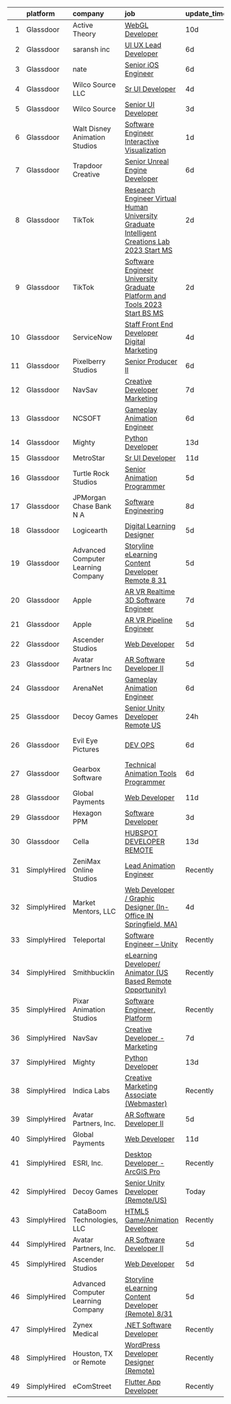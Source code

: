 

|    | platform    | company                            | job                                                                                                                                                                                                                                                                                                                                                                                                                                                                                                                                                                                                                                                                                                                                                                                                                                                                                                                                                                                                                                                                                                                                                                                                                                                                                                                                                                     | update_time   | location          |
|---:|:------------|:-----------------------------------|:------------------------------------------------------------------------------------------------------------------------------------------------------------------------------------------------------------------------------------------------------------------------------------------------------------------------------------------------------------------------------------------------------------------------------------------------------------------------------------------------------------------------------------------------------------------------------------------------------------------------------------------------------------------------------------------------------------------------------------------------------------------------------------------------------------------------------------------------------------------------------------------------------------------------------------------------------------------------------------------------------------------------------------------------------------------------------------------------------------------------------------------------------------------------------------------------------------------------------------------------------------------------------------------------------------------------------------------------------------------------|:--------------|:------------------|
|  1 | Glassdoor   | Active Theory                      | [WebGL Developer](https://www.glassdoor.com/partner/jobListing.htm?pos=124&ao=1136043&s=58&guid=0000018311b11579873e92db64fa364c&src=GD_JOB_AD&t=SR&vt=w&ea=1&cs=1_44c84384&cb=1662449161935&jobListingId=1008097750595&jrtk=3-0-1gc8r25ddkltu801-1gc8r25du28qc000-d23fd628edf16cc9-)                                                                                                                                                                                                                                                                                                                                                                                                                                                                                                                                                                                                                                                                                                                                                                                                                                                                                                                                                                                                                                                                                   | 10d           | Los Angeles, CA   |
|  2 | Glassdoor   | saransh inc                        | [UI UX Lead Developer](https://www.glassdoor.com/partner/jobListing.htm?pos=127&ao=1136043&s=58&guid=0000018311b11579873e92db64fa364c&src=GD_JOB_AD&t=SR&vt=w&ea=1&cs=1_b0f6c408&cb=1662449161938&jobListingId=1008103912540&jrtk=3-0-1gc8r25ddkltu801-1gc8r25du28qc000-85031aa08e20476f-)                                                                                                                                                                                                                                                                                                                                                                                                                                                                                                                                                                                                                                                                                                                                                                                                                                                                                                                                                                                                                                                                              | 6d            | Remote            |
|  3 | Glassdoor   | nate                               | [Senior iOS Engineer](https://www.glassdoor.com/partner/jobListing.htm?pos=104&ao=1110586&s=58&guid=0000018311b11579873e92db64fa364c&src=GD_JOB_AD&t=SR&vt=w&cs=1_426494e6&cb=1662449161933&jobListingId=1008103782666&cpc=CBEBA1A9D941894A&jrtk=3-0-1gc8r25ddkltu801-1gc8r25du28qc000-f1cfa659f2c34759--6NYlbfkN0DG4ntHtB_rMsnfhgmnSvK2brktLme1L4SiDeJjQ-izrVOLqRJ5-yjE7k3D6lhaa8_EILA7Vhaqh_U-O2rSAmOpxIFc-htYjmtyRcVFv2WS_EHhIK0lfqjUeMr4vmo0yXyIHcnnIiZi7gHLyVrwPKrdS1nEi9PZMJ3762y4eWgTTUWzDHzKMJLXzBwH6O-5iW6qubdRFHxtdpikxwuIEfofNGGN8yLhTWYj7I2fwmDBcmPEuN4xCszKTw2Ipu71H-BnsrSX1UoDNYOac2tOrBfIF7JUpVjbkZOg_1SJJoSd-3SpoqyfT2KTKfnIQ7BzXZgcU9HJtVTd1f2WJBE1mVQkhNHrP8ZEni463uwtkuDgfGzKCASTQ781EqDRPds_6OFVAfxGGXDNPSgQI2fdlOLIWnzHQwHQCYtbtqWLBKN2yq3fXNYSIpFvX6zn5YbrrYq5DGhVQ-68Jjzkj3oCfVyztNB4ohn805rGjwQn5MekqIPcUZCxPpwqK117TF7MG_FbN7NDu_1Ux_4aAm8_rb80uibKKiDEJBJTkebB5OQSunylLH1jIrC5rzFS6qdIu8zLC5z15Tl0xhx9v80avNBUZHks4QSFOFAhvyPhTiarXZ-X-Za55vNbvxyc2ZmIkIVo8v2rXmur7vcqcstUr4X8CkZwseHIskujkB2mKr9LJGd4gz9rtGiFWyLASAIxLupob5RJOHs2djF73Vg-aSUqiyccUoqAokk2Ku0iKwUb2GDLNywY-Jh2j0d47OKvf5t50i3Q-35whVSNKETPMitKm-L25SyeXQyPTOzIRBSOvY4twM6wzvSBXEIdjoZlq3kLYirARQCNgNQlNsB7BCcf-aZxP393Km_3urLp_i7_LD1zSLm8O460I8ShKPSji7YMFdDyQCfXBJycVmwH0a7Qc0scoYh3WjYXs5GKjl5n7sHcMgsPJYJ49TxQEzjg3s4MZQExaInDRU9ZJd63L0Cw2o3eRsPcpMJi4d5UsS3qhQ%3D%3D)   | 6d            | New York, NY      |
|  4 | Glassdoor   | Wilco Source  LLC                  | [Sr UI Developer](https://www.glassdoor.com/partner/jobListing.htm?pos=118&ao=1136043&s=58&guid=0000018311b11579873e92db64fa364c&src=GD_JOB_AD&t=SR&vt=w&ea=1&cs=1_5c69ec62&cb=1662449161935&jobListingId=1008110499500&jrtk=3-0-1gc8r25ddkltu801-1gc8r25du28qc000-802fa49ffd51ecc9-)                                                                                                                                                                                                                                                                                                                                                                                                                                                                                                                                                                                                                                                                                                                                                                                                                                                                                                                                                                                                                                                                                   | 4d            | Newark, CA        |
|  5 | Glassdoor   | Wilco Source                       | [Senior UI Developer](https://www.glassdoor.com/partner/jobListing.htm?pos=121&ao=1136043&s=58&guid=0000018311b11579873e92db64fa364c&src=GD_JOB_AD&t=SR&vt=w&ea=1&cs=1_fdc62fcb&cb=1662449161935&jobListingId=1008114020566&jrtk=3-0-1gc8r25ddkltu801-1gc8r25du28qc000-c70407e1cd8c0a1b-)                                                                                                                                                                                                                                                                                                                                                                                                                                                                                                                                                                                                                                                                                                                                                                                                                                                                                                                                                                                                                                                                               | 3d            | Newark, CA        |
|  6 | Glassdoor   | Walt Disney Animation Studios      | [Software Engineer   Interactive Visualization](https://www.glassdoor.com/partner/jobListing.htm?pos=105&ao=1110586&s=58&guid=0000018311b11579873e92db64fa364c&src=GD_JOB_AD&t=SR&vt=w&cs=1_237c651e&cb=1662449161934&jobListingId=1008116981081&cpc=B076152010A3B66C&jrtk=3-0-1gc8r25ddkltu801-1gc8r25du28qc000-466d3f969b5724f7--6NYlbfkN0DAFTyt7pbDCC2JPO79CSdi1dIb81yjczP5qsKcZIxgiYm3-7g-689UM0rgypL64crB_GaJfP20m1fi1IAkQG5dY12ubcrqEHfZzCdaUqOTOf3e99Ei0bzeLneHHMNYnwXkO2F8SR5SLFHDutgYQXvHhDkASuoVoFmkove6Qp56cdbjvKzxQ4k7TH7YcLsr1awNyJmpa7jWMjGARR1K6x3jSN7OKQQEOgtnF4Ur35n9Njpet-oqM_iNtR8Iwpl1usQSsWce19tkOIrFQ65YX0J5EUeMdZgMmo5orBcI5OMx-0vCBbbuWMHS93vrmDN6b0i1hP7brtg1HGLrHDkoySTB-hOu2V4r1IfN_FCymLmeH3jx0MZjKP8hFAYXiSCsERW0sz1aZrdz9Rug6-4R1xtcCTsRVmXZuNnQhWE8LsrZiAWlSUIfu-KbL91G29Z2Qn0%3D)                                                                                                                                                                                                                                                                                                                                                                                                                                                                                                                                                       | 1d            | Burbank, CA       |
|  7 | Glassdoor   | Trapdoor Creative                  | [Senior Unreal Engine Developer](https://www.glassdoor.com/partner/jobListing.htm?pos=101&ao=1110586&s=58&guid=0000018311b11579873e92db64fa364c&src=GD_JOB_AD&t=SR&vt=w&ea=1&cs=1_99549fdd&cb=1662449161933&jobListingId=1008103754936&cpc=ACBF47B84C432121&jrtk=3-0-1gc8r25ddkltu801-1gc8r25du28qc000-3ccb01640910f06a--6NYlbfkN0DfhRLDY5E7BVY3xhBTAobuSaZ3WR2SqAJ-w4NHeQGDZ_V54dt5D1-9-o8FlAFC8VGLEw2k2nKsfw8pew_Kwqtd_SEUbUcMf-02KnlYLV1p_IH8Kyt8nzMazNMhvenS4mLaj3fKUYsQpT5EY33skyX4tLuaJ-sj4Ti1j_68LBqgjHhV6p61YjgY1NjWJ-qry5OrlbNN3uukLXRCFf3gI-w2k8QJtlpl69tHaS1Ni1gn4UZL0UyQd6yVktBk4LOwCem_V9NURNF5s6MNeoOyvy30z6IwMC3wL_BLjBu0x5SyMnI4ttE4GOls4ckBZ9IbMZvc0j6PiR4SA77WrCkzkO412n2VAGCqvuH2Vurqey0wzvrQtAgvGCElf2CiDznzi1Nf69Wg9StYbXFKq6HsA_nKFebsrzsxFUuGen64AQeA-l0X9aSfie-Ftmp13gxkZQ6kmFVwdZS4iv0qunKktQvn3h7H9QREezXtUq0fVCCHZ5BA_7Ux0IWG3Dn-GDjhEbuUqqfMONsoDTtphXfbt3t4)                                                                                                                                                                                                                                                                                                                                                                                                                                                                               | 6d            | Lehi, UT          |
|  8 | Glassdoor   | TikTok                             | [Research Engineer   Virtual Human  University Graduate  Intelligent Creations Lab    2023 Start  MS ](https://www.glassdoor.com/partner/jobListing.htm?pos=120&ao=1136043&s=58&guid=0000018311b11579873e92db64fa364c&src=GD_JOB_AD&t=SR&vt=w&cs=1_528921a7&cb=1662449161935&jobListingId=1008115756689&jrtk=3-0-1gc8r25ddkltu801-1gc8r25du28qc000-e3aa5ec841a29c94-)                                                                                                                                                                                                                                                                                                                                                                                                                                                                                                                                                                                                                                                                                                                                                                                                                                                                                                                                                                                                   | 2d            | Mountain View, CA |
|  9 | Glassdoor   | TikTok                             | [Software Engineer  University Graduate  Platform and Tools    2023 Start  BS MS ](https://www.glassdoor.com/partner/jobListing.htm?pos=122&ao=1136043&s=58&guid=0000018311b11579873e92db64fa364c&src=GD_JOB_AD&t=SR&vt=w&cs=1_877c2d3d&cb=1662449161935&jobListingId=1008115904300&jrtk=3-0-1gc8r25ddkltu801-1gc8r25du28qc000-ac13109f7213683e-)                                                                                                                                                                                                                                                                                                                                                                                                                                                                                                                                                                                                                                                                                                                                                                                                                                                                                                                                                                                                                       | 2d            | Mountain View, CA |
| 10 | Glassdoor   | ServiceNow                         | [Staff Front End Developer  Digital Marketing](https://www.glassdoor.com/partner/jobListing.htm?pos=129&ao=1136043&s=58&guid=0000018311b11579873e92db64fa364c&src=GD_JOB_AD&t=SR&vt=w&cs=1_a737aafc&cb=1662449161938&jobListingId=1008111470741&jrtk=3-0-1gc8r25ddkltu801-1gc8r25du28qc000-330757b81fcda837-)                                                                                                                                                                                                                                                                                                                                                                                                                                                                                                                                                                                                                                                                                                                                                                                                                                                                                                                                                                                                                                                           | 4d            | Santa Clara, CA   |
| 11 | Glassdoor   | Pixelberry Studios                 | [Senior Producer II](https://www.glassdoor.com/partner/jobListing.htm?pos=130&ao=1136043&s=58&guid=0000018311b11579873e92db64fa364c&src=GD_JOB_AD&t=SR&vt=w&ea=1&cs=1_55109997&cb=1662449161938&jobListingId=1008104270938&jrtk=3-0-1gc8r25ddkltu801-1gc8r25du28qc000-fcf3af60ede294d2-)                                                                                                                                                                                                                                                                                                                                                                                                                                                                                                                                                                                                                                                                                                                                                                                                                                                                                                                                                                                                                                                                                | 6d            | Mountain View, CA |
| 12 | Glassdoor   | NavSav                             | [Creative Developer   Marketing](https://www.glassdoor.com/partner/jobListing.htm?pos=103&ao=1110586&s=58&guid=0000018311b11579873e92db64fa364c&src=GD_JOB_AD&t=SR&vt=w&ea=1&cs=1_c38fb6b1&cb=1662449161934&jobListingId=1008101583321&cpc=D3E44275D43A938E&jrtk=3-0-1gc8r25ddkltu801-1gc8r25du28qc000-3ef4b27837961961--6NYlbfkN0BvAdlA35CjkOTzb4w1kkSC-vTwJamGQa4qaPCWn-0njweHi_B-CtuKQhiA94M5OE-XjNhf22KnVp00kgckhjWxzGyV97h7v8x36p5wKdZlOjwGZGaqaaH8DYNMeM34HY9t9Z5J26lOJ85UEHLGvZFDJOe_8KgJLhnklUUMm79Fgw-wQMJzYni-FeIqV5Svyi_1ZjE_mxETfR2qp4i-PiUDiAz8y9BFsxOfX0BmecMnmGFBamzhbjmqf2dPmw1l79Q2jskoL_2S0v1vj9ya7N4quz9PVjTQVE7R43sS-wuGAiCsX0OhMISoZ0m73lIH5CxVbBabE7UxYPijSs6Wl5SFS-wvEn44Yzw81KHPAGuc1Dqw7zCqms8Mfffn1I1N80PCjPXOh4eUkpsbnXlFMk8YUtM0JXPsaotIeuyfUO3jkg06tlZVeUf1IDn2bpsg_yGaD0X6YbbEUHCUtwKr9daaj6-0w-P6eoRtMtIsV6MFLzRk4BDEaEH3b4-Ooggx9gURrPPy1YjuXoYgr-CoGhzNuQnoXL_JmR06Dj9v0x9PosPrZZcG9GAGjKV0qMPBW-78HdBUYmM_GmPLg0sJhf6P2x3IszqHxPk%3D)                                                                                                                                                                                                                                                                                                                                                                                                 | 7d            | Beaumont, TX      |
| 13 | Glassdoor   | NCSOFT                             | [Gameplay Animation Engineer](https://www.glassdoor.com/partner/jobListing.htm?pos=123&ao=1136043&s=58&guid=0000018311b11579873e92db64fa364c&src=GD_JOB_AD&t=SR&vt=w&ea=1&cs=1_15aca205&cb=1662449161935&jobListingId=1008104799075&jrtk=3-0-1gc8r25ddkltu801-1gc8r25du28qc000-6fd0a3efe7f1d2fe-)                                                                                                                                                                                                                                                                                                                                                                                                                                                                                                                                                                                                                                                                                                                                                                                                                                                                                                                                                                                                                                                                       | 6d            | Bellevue, WA      |
| 14 | Glassdoor   | Mighty                             | [Python Developer](https://www.glassdoor.com/partner/jobListing.htm?pos=113&ao=1136043&s=58&guid=0000018311b11579873e92db64fa364c&src=GD_JOB_AD&t=SR&vt=w&ea=1&cs=1_6bad6eb2&cb=1662449161935&jobListingId=1008088932767&jrtk=3-0-1gc8r25ddkltu801-1gc8r25du28qc000-2137e7cb7a3f5085-)                                                                                                                                                                                                                                                                                                                                                                                                                                                                                                                                                                                                                                                                                                                                                                                                                                                                                                                                                                                                                                                                                  | 13d           | Remote            |
| 15 | Glassdoor   | MetroStar                          | [Sr  UI Developer](https://www.glassdoor.com/partner/jobListing.htm?pos=128&ao=1136043&s=58&guid=0000018311b11579873e92db64fa364c&src=GD_JOB_AD&t=SR&vt=w&ea=1&cs=1_4d166f47&cb=1662449161938&jobListingId=1008094654398&jrtk=3-0-1gc8r25ddkltu801-1gc8r25du28qc000-f88312acbcc86634-)                                                                                                                                                                                                                                                                                                                                                                                                                                                                                                                                                                                                                                                                                                                                                                                                                                                                                                                                                                                                                                                                                  | 11d           | Suitland, MD      |
| 16 | Glassdoor   | Turtle Rock Studios                | [Senior Animation Programmer](https://www.glassdoor.com/partner/jobListing.htm?pos=115&ao=1136043&s=58&guid=0000018311b11579873e92db64fa364c&src=GD_JOB_AD&t=SR&vt=w&ea=1&cs=1_e49171b2&cb=1662449161935&jobListingId=1008106608421&jrtk=3-0-1gc8r25ddkltu801-1gc8r25du28qc000-21f08f745b795195-)                                                                                                                                                                                                                                                                                                                                                                                                                                                                                                                                                                                                                                                                                                                                                                                                                                                                                                                                                                                                                                                                       | 5d            | Lake Forest, CA   |
| 17 | Glassdoor   | JPMorgan Chase Bank  N A           | [Software Engineering](https://www.glassdoor.com/partner/jobListing.htm?pos=126&ao=1136043&s=58&guid=0000018311b11579873e92db64fa364c&src=GD_JOB_AD&t=SR&vt=w&cs=1_17da4b4f&cb=1662449161938&jobListingId=1008100362061&jrtk=3-0-1gc8r25ddkltu801-1gc8r25du28qc000-3a33d1df51ad2594-)                                                                                                                                                                                                                                                                                                                                                                                                                                                                                                                                                                                                                                                                                                                                                                                                                                                                                                                                                                                                                                                                                   | 8d            | Columbus, OH      |
| 18 | Glassdoor   | Logicearth                         | [Digital Learning Designer](https://www.glassdoor.com/partner/jobListing.htm?pos=125&ao=1136043&s=58&guid=0000018311b11579873e92db64fa364c&src=GD_JOB_AD&t=SR&vt=w&cs=1_276ef67f&cb=1662449161937&jobListingId=1008106216789&jrtk=3-0-1gc8r25ddkltu801-1gc8r25du28qc000-f2276c8c86eff33e-)                                                                                                                                                                                                                                                                                                                                                                                                                                                                                                                                                                                                                                                                                                                                                                                                                                                                                                                                                                                                                                                                              | 5d            | Philadelphia, PA  |
| 19 | Glassdoor   | Advanced Computer Learning Company | [Storyline eLearning Content Developer  Remote  8 31](https://www.glassdoor.com/partner/jobListing.htm?pos=108&ao=1136043&s=58&guid=0000018311b11579873e92db64fa364c&src=GD_JOB_AD&t=SR&vt=w&ea=1&cs=1_9b83c093&cb=1662449161934&jobListingId=1008105805778&jrtk=3-0-1gc8r25ddkltu801-1gc8r25du28qc000-2de2694daf7590a4-)                                                                                                                                                                                                                                                                                                                                                                                                                                                                                                                                                                                                                                                                                                                                                                                                                                                                                                                                                                                                                                               | 5d            | Remote            |
| 20 | Glassdoor   | Apple                              | [AR VR Realtime 3D Software Engineer](https://www.glassdoor.com/partner/jobListing.htm?pos=106&ao=1110586&s=58&guid=0000018311b11579873e92db64fa364c&src=GD_JOB_AD&t=SR&vt=w&cs=1_1b4225f8&cb=1662449161934&jobListingId=1008100584133&cpc=AC285F3A3ECA6BB0&jrtk=3-0-1gc8r25ddkltu801-1gc8r25du28qc000-be74c4599b441ffc--6NYlbfkN0BvKrLyj5gPmtZO9T8euul8TCxuuKNOtzRJOomxnwSEodTz2Bc-sPZlbtkML8D-m4ppbenoaghDiVEtRt2-ECRqRyfWCRKa_Jz5GoeDNoT-8CfXL3jdHiysjKuh-j4TG83S-ZboA80dXeTHzfspT9O3Ra4hPABGHU21EAaua9dWAk6JGdJ88Mjc0ZhochzWzRj-9K4ICP4TGaqF1P30e36-8DCvRTlLtWHsM5XHQaAUUNdJJmRpgvgLu99z6FGZHreN4yhsxXiX9pRZzMvC55Vbds4CreHXIxB6-E8n5_0p7dk_CHuv-L4LQAxU7n0_W0Gj4MHMaes_vR7_WlRT8ePZ9Zy5j9sK4qGjVnqPqqKGqA7H6TrL7xqvotzP8qZiTpzxMpJs3fH5tAVeNXW-NYs_53zxxCnDJHfvXyewp4DYR9LfZODYxrDjcLrJ-vVMqu1YKbaCAINfEEBzihuUJHrikhbsmxdhsyZJVREQukhsAE42xZVInzQwjM93ZzTOKamRQTWlUztq_aMsvKqEvDTqWHWeLD0ocPAZpYJMOtvbkzbP_huRMjFfW1YvbQe1vZ0X6OSjKhqmerhmHiWberiXirOJluY99_pXWTp_L2qqVJ730zFMih0e8spZgHjsYr9WsnJDGCPadK5GAI4Kzku_IvSiBDexLOdkBF9J_tEfv5uchq7l6Q9liSnpcvXYtNcdyglmFsJHgYZ7OcrgEcP_8nIKKRufi1wp9dwZXl3AKlyJjWIAV8yFR0zfS19tYlSDDu9s-dYuNla2CGFsgMuOaRG0duAIzGm0Mm-uha0u9JNPnHSmQGrhtIEG62FS5Ii4DIKLHAY9rGWLaryEmyjSMIwRlawCs2wcdL5keAjbbbwsF7osgVMzgZbYQjcSJob2WTtTqWBHRKQv3fi2SVttgMe3da8O6vFGhmvYIGu8VAEYIBfcabiGJT23L2BxJXVTDRIoVkr0WakkAMToTQD_7Gjij_ngA6o%3D) | 7d            | Boulder, CO       |
| 21 | Glassdoor   | Apple                              | [AR VR Pipeline Engineer](https://www.glassdoor.com/partner/jobListing.htm?pos=107&ao=1110586&s=58&guid=0000018311b11579873e92db64fa364c&src=GD_JOB_AD&t=SR&vt=w&cs=1_c0bd302c&cb=1662449161934&jobListingId=1008105396645&cpc=3BA4CE39D5B5DEF5&jrtk=3-0-1gc8r25ddkltu801-1gc8r25du28qc000-c9ac99f385a34465--6NYlbfkN0BvKrLyj5gPmtZO9T8euul8TCxuuKNOtzRJOomxnwSEodTz2Bc-sPZlbtkML8D-m4rJEUgS2vPkgOVI7njqcyrxX869DpGye6ixWwn10iahY1e7v0vW0_yEUbkFwIQL54u2pH-wLan3uP1QN0-cDeLNaBnyjyJWVWVGubk5DmRA8Cy6yu1WaeP-xfmAfWIA77Y5ENWMaL0laDbEj9eLwHJM3uhg_C5YqQp7iDcKBNe_fdfn0BR3swdXyvpwcLy-wakpfIOZjoK3ZFYkKkbRdsC4BBF8N0jKk5WMqVaDjixnpEzfYacAJ1r98lwtj95phNcqUF9fos9QTnsWigchnr51hKsPM5oT4YULZnyNFOceGXSugZtX209uwruev5f3OQ87CPo8WLZZRyjYZF_KV2KbUQ1v5Nx1mQerP0yRAJL-aSGpNYgmFUjKR_aaqZfPxxZ7Mwclzckf_S6HJ2B1cjXvdDQe99iPzGqKTXX0BjUclRNgS2atfjc4jM3tNxGhKkuvwmO4POtHdWHcM4-33GFap4zH-yfn5ur8kTTyZFShkZYZBaC0V46kKLD1a3D1YyYmjp2tQvHLpFOoZAu7-QPz2XAYvyT-lVaGQ_Die9W5SPnPtaJkymfvpof_MjpsUZBYvI2N8u2ye_ClN3z1WyLyh9iBq92Z7IM5lxQpCiIdVlX4nfygX3CcFo43VaPKrHavVEOn1W3UAbWWc6-Y_JUmxYistjHciWKvSg3o7Ovvx8tpncBF7WERlvWU3xJfV0vaBOwbt8H7HrQwH7VKoxz8oSe1QhSYGt1h9OrCdWjkvZtiDzC9KddavWFj4lxTOckT3jATbKsovEn36PK8zOdYFGk-pykXRn_4XvsH7Z_5A2kr4xK0FJoEtdz-5QvK5YEEBFdVrBsFOjgk_20R-TmGM1mAzqxldKkjWYth-iYg5XO1Aq5Q7nfyWlX8juQknqILh4DWY0T6Nw%3D%3D)                               | 5d            | Boulder, CO       |
| 22 | Glassdoor   | Ascender Studios                   | [Web Developer](https://www.glassdoor.com/partner/jobListing.htm?pos=111&ao=1136043&s=58&guid=0000018311b11579873e92db64fa364c&src=GD_JOB_AD&t=SR&vt=w&ea=1&cs=1_c451c96a&cb=1662449161934&jobListingId=1008105864049&jrtk=3-0-1gc8r25ddkltu801-1gc8r25du28qc000-d404735759ace1bc-)                                                                                                                                                                                                                                                                                                                                                                                                                                                                                                                                                                                                                                                                                                                                                                                                                                                                                                                                                                                                                                                                                     | 5d            | Northport, NY     |
| 23 | Glassdoor   | Avatar Partners  Inc               | [AR Software Developer II](https://www.glassdoor.com/partner/jobListing.htm?pos=102&ao=1110586&s=58&guid=0000018311b11579873e92db64fa364c&src=GD_JOB_AD&t=SR&vt=w&ea=1&cs=1_03b9a623&cb=1662449161934&jobListingId=1008106665313&cpc=292036AD7E8A5303&jrtk=3-0-1gc8r25ddkltu801-1gc8r25du28qc000-e7104cb7571e10bd--6NYlbfkN0CSE3POay3L6XNXi0aipSscdc1Zs2V3vZI2w3p7sV-Wv_VoR-XsUxX86YfQ56zr2X2DaYELFy_C3wUXcLlSNQY5XhgcS-qb-mOfK5GZmOQEQaCEWWGF4p6F_FMb-3_kziIFa6OePOYEvUBuJ-qJs-wjHE-bkIxGqY7SQZGqOKMNDw4LScBAKRt_vIAGn7gMza1om9GxMH_xIdy8xJ16I1PBZHNSlvfMFBWojYJQk5u-DMvweOhdJRBjItBIpKxZd_FI1ICfg3ejcBUMfsPFyql5v1wYua3Z2wBIsOOWSj_SPvwLUMqlUl84C9YkhtL9NU1vjnkQN1qWUJ2lZHASJFMVycUzZJpp_Oy3-ainM1KaiO-CvBSbEykkRgNpfRZuhd6QwNblJTyR7Sg0QSp9j1Whcp520CdlN1CnMpg66WDzCnIGXpuTwcrNJOTAPNHNvTgF7F0Xt8KxOFlazR2-hn6HDQ0xrOVWCVH4nB89wUjFObViXMv27bHzIHvc4qOK2Q0%3D)                                                                                                                                                                                                                                                                                                                                                                                                                                                                                                       | 5d            | Remote            |
| 24 | Glassdoor   | ArenaNet                           | [Gameplay Animation Engineer](https://www.glassdoor.com/partner/jobListing.htm?pos=116&ao=1136043&s=58&guid=0000018311b11579873e92db64fa364c&src=GD_JOB_AD&t=SR&vt=w&cs=1_e49831f1&cb=1662449161935&jobListingId=1008104799076&jrtk=3-0-1gc8r25ddkltu801-1gc8r25du28qc000-4ccaaf00bfd394bd-)                                                                                                                                                                                                                                                                                                                                                                                                                                                                                                                                                                                                                                                                                                                                                                                                                                                                                                                                                                                                                                                                            | 6d            | Bellevue, WA      |
| 25 | Glassdoor   | Decoy Games                        | [Senior Unity Developer  Remote US ](https://www.glassdoor.com/partner/jobListing.htm?pos=112&ao=1136043&s=58&guid=0000018311b11579873e92db64fa364c&src=GD_JOB_AD&t=SR&vt=w&ea=1&cs=1_d9065237&cb=1662449161935&jobListingId=1008119531461&jrtk=3-0-1gc8r25ddkltu801-1gc8r25du28qc000-6ce9ad91f139a37e-)                                                                                                                                                                                                                                                                                                                                                                                                                                                                                                                                                                                                                                                                                                                                                                                                                                                                                                                                                                                                                                                                | 24h           | Boston, MA        |
| 26 | Glassdoor   | Evil Eye Pictures                  | [DEV OPS](https://www.glassdoor.com/partner/jobListing.htm?pos=110&ao=1136043&s=58&guid=0000018311b11579873e92db64fa364c&src=GD_JOB_AD&t=SR&vt=w&cs=1_e6e3d08c&cb=1662449161934&jobListingId=1008104745704&jrtk=3-0-1gc8r25ddkltu801-1gc8r25du28qc000-786845acbbfd8e9a-)                                                                                                                                                                                                                                                                                                                                                                                                                                                                                                                                                                                                                                                                                                                                                                                                                                                                                                                                                                                                                                                                                                | 6d            | San Francisco, CA |
| 27 | Glassdoor   | Gearbox Software                   | [Technical Animation Tools Programmer](https://www.glassdoor.com/partner/jobListing.htm?pos=119&ao=1136043&s=58&guid=0000018311b11579873e92db64fa364c&src=GD_JOB_AD&t=SR&vt=w&ea=1&cs=1_f2cbea42&cb=1662449161935&jobListingId=1008103174225&jrtk=3-0-1gc8r25ddkltu801-1gc8r25du28qc000-a9a7243808333ca0-)                                                                                                                                                                                                                                                                                                                                                                                                                                                                                                                                                                                                                                                                                                                                                                                                                                                                                                                                                                                                                                                              | 6d            | Frisco, TX        |
| 28 | Glassdoor   | Global Payments                    | [Web Developer](https://www.glassdoor.com/partner/jobListing.htm?pos=117&ao=1136043&s=58&guid=0000018311b11579873e92db64fa364c&src=GD_JOB_AD&t=SR&vt=w&cs=1_8d3ce2c2&cb=1662449161935&jobListingId=1008094732805&jrtk=3-0-1gc8r25ddkltu801-1gc8r25du28qc000-00706440be9ea585-)                                                                                                                                                                                                                                                                                                                                                                                                                                                                                                                                                                                                                                                                                                                                                                                                                                                                                                                                                                                                                                                                                          | 11d           | Oklahoma          |
| 29 | Glassdoor   | Hexagon PPM                        | [Software Developer](https://www.glassdoor.com/partner/jobListing.htm?pos=114&ao=1136043&s=58&guid=0000018311b11579873e92db64fa364c&src=GD_JOB_AD&t=SR&vt=w&cs=1_74057185&cb=1662449161935&jobListingId=1008115008081&jrtk=3-0-1gc8r25ddkltu801-1gc8r25du28qc000-df8317f83c517f4c-)                                                                                                                                                                                                                                                                                                                                                                                                                                                                                                                                                                                                                                                                                                                                                                                                                                                                                                                                                                                                                                                                                     | 3d            | Madison, AL       |
| 30 | Glassdoor   | Cella                              | [HUBSPOT DEVELOPER  REMOTE ](https://www.glassdoor.com/partner/jobListing.htm?pos=109&ao=1136043&s=58&guid=0000018311b11579873e92db64fa364c&src=GD_JOB_AD&t=SR&vt=w&cs=1_f85b0f5d&cb=1662449161934&jobListingId=1008089083132&jrtk=3-0-1gc8r25ddkltu801-1gc8r25du28qc000-73c6d256be3d48f8-)                                                                                                                                                                                                                                                                                                                                                                                                                                                                                                                                                                                                                                                                                                                                                                                                                                                                                                                                                                                                                                                                             | 13d           | Milton, GA        |
| 31 | SimplyHired | ZeniMax Online Studios             | [Lead Animation Engineer](https://www.simplyhired.com/job/wB99k8t-eMRgUo6hOawULRUW49LNntG7R_H8UzX1DerJ02eJnh5vkw?q=animation+developer)                                                                                                                                                                                                                                                                                                                                                                                                                                                                                                                                                                                                                                                                                                                                                                                                                                                                                                                                                                                                                                                                                                                                                                                                                                 | Recently      | Hunt Valley, MD   |
| 32 | SimplyHired | Market Mentors, LLC                | [Web Developer / Graphic Designer (In-Office IN Springfield, MA)](https://www.simplyhired.com/job/FQG5uJ1dss-sRffoAoQ2VcQRgxsuv475Wnb7F9AflVz3v4ZTdM9xDw?q=animation+developer)                                                                                                                                                                                                                                                                                                                                                                                                                                                                                                                                                                                                                                                                                                                                                                                                                                                                                                                                                                                                                                                                                                                                                                                         | 4d            | Springfield, MA   |
| 33 | SimplyHired | Teleportal                         | [Software Engineer – Unity](https://www.simplyhired.com/job/U01SrNCdaTYrZ4QRxBfL5yHDd4v1jD1-oTLFHKeuSIyfvwU1yzfxvQ?q=animation+developer)                                                                                                                                                                                                                                                                                                                                                                                                                                                                                                                                                                                                                                                                                                                                                                                                                                                                                                                                                                                                                                                                                                                                                                                                                               | Recently      | Culver City, CA   |
| 34 | SimplyHired | Smithbucklin                       | [eLearning Developer/ Animator (US Based Remote Opportunity)](https://www.simplyhired.com/job/o0wXkuWE5GmspCcePui9IkAEPg1-7AWcdL2hMWar8TyjH9xKOYroQQ?q=animation+developer)                                                                                                                                                                                                                                                                                                                                                                                                                                                                                                                                                                                                                                                                                                                                                                                                                                                                                                                                                                                                                                                                                                                                                                                             | Recently      | Old Lyme, CT      |
| 35 | SimplyHired | Pixar Animation Studios            | [Software Engineer, Platform](https://www.simplyhired.com/job/skxTPaLu9_6CYJMNEj-6V8IgLdR5ruEc6_CYauwEv8qUKF-bZj8kng?q=animation+developer)                                                                                                                                                                                                                                                                                                                                                                                                                                                                                                                                                                                                                                                                                                                                                                                                                                                                                                                                                                                                                                                                                                                                                                                                                             | Recently      | Emeryville, CA    |
| 36 | SimplyHired | NavSav                             | [Creative Developer - Marketing](https://www.simplyhired.com/job/aftiHndoYiEJfgbCsFqF7A8NEK8VV4GcBTYPjqlqaWYFK-vD-8z1cQ?q=animation+developer)                                                                                                                                                                                                                                                                                                                                                                                                                                                                                                                                                                                                                                                                                                                                                                                                                                                                                                                                                                                                                                                                                                                                                                                                                          | 7d            | Beaumont, TX      |
| 37 | SimplyHired | Mighty                             | [Python Developer](https://www.simplyhired.com/job/mSidqalQa9rFv-8uMc6mXYDSd2xaTVkb4xZSgl6OipQNezi9Fe79tw?q=animation+developer)                                                                                                                                                                                                                                                                                                                                                                                                                                                                                                                                                                                                                                                                                                                                                                                                                                                                                                                                                                                                                                                                                                                                                                                                                                        | 13d           | Remote            |
| 38 | SimplyHired | Indica Labs                        | [Creative Marketing Associate (Webmaster)](https://www.simplyhired.com/job/CiOYg9ZwXWnfAfWFYgpeXNQ65sUJYFSHCYI9aKhasdAuHPtez9K0_g?q=animation+developer)                                                                                                                                                                                                                                                                                                                                                                                                                                                                                                                                                                                                                                                                                                                                                                                                                                                                                                                                                                                                                                                                                                                                                                                                                | Recently      | Albuquerque, NM   |
| 39 | SimplyHired | Avatar Partners, Inc.              | [AR Software Developer II](https://www.simplyhired.com/job/UeNDfsvrvGKqJT2_CcRkXhDQimk6kBmqp97LV9GSoNPJsJtnaRbEsA?q=animation+developer)                                                                                                                                                                                                                                                                                                                                                                                                                                                                                                                                                                                                                                                                                                                                                                                                                                                                                                                                                                                                                                                                                                                                                                                                                                | 5d            | Remote            |
| 40 | SimplyHired | Global Payments                    | [Web Developer](https://www.simplyhired.com/job/KLfEtbUcunlIekF7ewl3my8StEEMw68m1B8P4HmQU15e76UUEHLIsg?q=animation+developer)                                                                                                                                                                                                                                                                                                                                                                                                                                                                                                                                                                                                                                                                                                                                                                                                                                                                                                                                                                                                                                                                                                                                                                                                                                           | 11d           | Oklahoma          |
| 41 | SimplyHired | ESRI, Inc.                         | [Desktop Developer - ArcGIS Pro](https://www.simplyhired.com/job/Pn0jlgPOSBBY-nMbXrtFeV4yvqyMnKMGCwWZz4L1Vtp9irTKUDf2Rg?q=animation+developer)                                                                                                                                                                                                                                                                                                                                                                                                                                                                                                                                                                                                                                                                                                                                                                                                                                                                                                                                                                                                                                                                                                                                                                                                                          | Recently      | Remote            |
| 42 | SimplyHired | Decoy Games                        | [Senior Unity Developer (Remote/US)](https://www.simplyhired.com/job/__Mph8W2i629r9sjpVTVsqSzGJmMgjQLjwA08GovxqWTTsb6YN7p5A?q=animation+developer)                                                                                                                                                                                                                                                                                                                                                                                                                                                                                                                                                                                                                                                                                                                                                                                                                                                                                                                                                                                                                                                                                                                                                                                                                      | Today         | Boston, MA        |
| 43 | SimplyHired | CataBoom Technologies, LLC         | [HTML5 Game/Animation Developer](https://www.simplyhired.com/job/rcD9kqRruTFu3sLPN7RcYmKqhwYda35Xkfl4DXnDIh1VgwPtoMUoDw?q=animation+developer)                                                                                                                                                                                                                                                                                                                                                                                                                                                                                                                                                                                                                                                                                                                                                                                                                                                                                                                                                                                                                                                                                                                                                                                                                          | Recently      | Richardson, TX    |
| 44 | SimplyHired | Avatar Partners, Inc.              | [AR Software Developer II](https://www.simplyhired.com/job/UeNDfsvrvGKqJT2_CcRkXhDQimk6kBmqp97LV9GSoNPJsJtnaRbEsA?q=animation+developer)                                                                                                                                                                                                                                                                                                                                                                                                                                                                                                                                                                                                                                                                                                                                                                                                                                                                                                                                                                                                                                                                                                                                                                                                                                | 5d            | Remote            |
| 45 | SimplyHired | Ascender Studios                   | [Web Developer](https://www.simplyhired.com/job/dHYH1R0opqNNYnMtM_lxryynCh31Wy1L3yVJL_jUTzBgct1EK-8Cfw?q=animation+developer)                                                                                                                                                                                                                                                                                                                                                                                                                                                                                                                                                                                                                                                                                                                                                                                                                                                                                                                                                                                                                                                                                                                                                                                                                                           | 5d            | Northport, NY     |
| 46 | SimplyHired | Advanced Computer Learning Company | [Storyline eLearning Content Developer (Remote) 8/31](https://www.simplyhired.com/job/3W8x2oQfQ4daXw1SlfPEdsBKkjEVd0feO1yAYX0WdNle2laQVMcSMw?q=animation+developer)                                                                                                                                                                                                                                                                                                                                                                                                                                                                                                                                                                                                                                                                                                                                                                                                                                                                                                                                                                                                                                                                                                                                                                                                     | 5d            | Remote            |
| 47 | SimplyHired | Zynex Medical                      | [.NET Software Developer](https://www.simplyhired.com/job/CkZS4u7p1I92Dp42AUwS_a_ddjsrJw7_CNhZYtWMjYq5qdAiX22kGQ?q=animation+developer)                                                                                                                                                                                                                                                                                                                                                                                                                                                                                                                                                                                                                                                                                                                                                                                                                                                                                                                                                                                                                                                                                                                                                                                                                                 | Recently      | Englewood, CO     |
| 48 | SimplyHired | Houston, TX or Remote              | [WordPress Developer Designer (Remote)](https://www.simplyhired.com/job/h5NIRqnG6nzwtBLlFlrT64773r4CAOGZWfW6vATD8Z8CzAc7NchDIg?q=animation+developer)                                                                                                                                                                                                                                                                                                                                                                                                                                                                                                                                                                                                                                                                                                                                                                                                                                                                                                                                                                                                                                                                                                                                                                                                                   | Recently      | The Woodlands, TX |
| 49 | SimplyHired | eComStreet                         | [Flutter App Developer](https://www.simplyhired.com/job/tDl5nvR77GAKSYTP-t31uXvaT2NUYZ2L311zdwTy_9dK5DVNUxs9Gg?q=animation+developer)                                                                                                                                                                                                                                                                                                                                                                                                                                                                                                                                                                                                                                                                                                                                                                                                                                                                                                                                                                                                                                                                                                                                                                                                                                   | Recently      | Chicago, IL       |